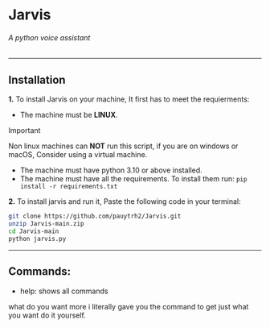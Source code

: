 # Jarvis
###### A python voice assistant

------------

## Installation
**1.** To install Jarvis on your machine, It first has to meet the requierments:
-  The machine must be **LINUX**.

> [!IMPORTANT]
> Non linux machines can **NOT** run this script, if you are on windows or macOS, Consider using a virtual machine.

- The machine must have python 3.10 or above installed.
- The machine must have all the requirements. To install them run:  ```pip install -r requirements.txt```


**2.** To install jarvis and run it, Paste the following code in your terminal: 
```bash
git clone https://github.com/pauytrh2/Jarvis.git
unzip Jarvis-main.zip
cd Jarvis-main
python jarvis.py
```

------------

## Commands:

- help: shows all commands

what do you want more i literally gave you the command to get just what you want do it yourself.
